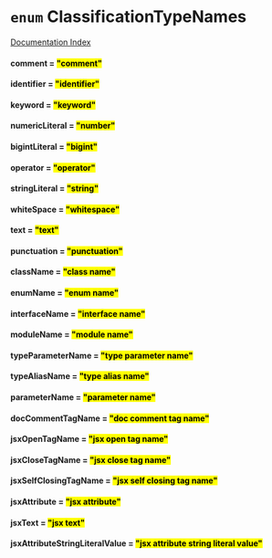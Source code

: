 # `enum` ClassificationTypeNames

[Documentation Index](../README.md)

#### comment = <mark>"comment"</mark>



#### identifier = <mark>"identifier"</mark>



#### keyword = <mark>"keyword"</mark>



#### numericLiteral = <mark>"number"</mark>



#### bigintLiteral = <mark>"bigint"</mark>



#### operator = <mark>"operator"</mark>



#### stringLiteral = <mark>"string"</mark>



#### whiteSpace = <mark>"whitespace"</mark>



#### text = <mark>"text"</mark>



#### punctuation = <mark>"punctuation"</mark>



#### className = <mark>"class name"</mark>



#### enumName = <mark>"enum name"</mark>



#### interfaceName = <mark>"interface name"</mark>



#### moduleName = <mark>"module name"</mark>



#### typeParameterName = <mark>"type parameter name"</mark>



#### typeAliasName = <mark>"type alias name"</mark>



#### parameterName = <mark>"parameter name"</mark>



#### docCommentTagName = <mark>"doc comment tag name"</mark>



#### jsxOpenTagName = <mark>"jsx open tag name"</mark>



#### jsxCloseTagName = <mark>"jsx close tag name"</mark>



#### jsxSelfClosingTagName = <mark>"jsx self closing tag name"</mark>



#### jsxAttribute = <mark>"jsx attribute"</mark>



#### jsxText = <mark>"jsx text"</mark>



#### jsxAttributeStringLiteralValue = <mark>"jsx attribute string literal value"</mark>



